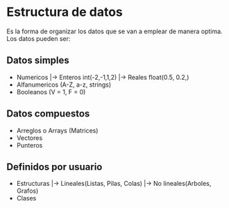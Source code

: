 # Estructura de datos

Es la forma de organizar los datos que se van a emplear de manera optima. Los datos pueden ser:

## Datos simples
- Numericos
|-> Enteros int(-2,-1,1,2)
|-> Reales float(0.5, 0.2,)
- Alfanumericos (A-Z, a-z, strings) 
- Booleanos (V = 1, F = 0)
## Datos compuestos
- Arreglos o Arrays (Matrices)
- Vectores
- Punteros
## Definidos por usuario
- Estructuras 
|-> Lineales(Listas, Pilas, Colas)
|-> No lineales(Arboles, Grafos)
- Clases

